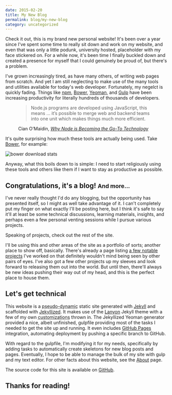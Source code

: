 ```yaml
---
date: 2015-02-20
title: My New Blog
permalink: blog/my-new-blog
category: uncategorized
---
```


Check it out, this is my brand new personal website! It's been over a year since I've spent some time to really sit down and work on my website, and even that was only a little podunk, university hosted, placeholder with my face stickered on. For a while now, it's been time I finally buckled down and created a presence for myself that I could genuinely be proud of, but there's a problem.

I've grown increasingly tired, as have many others, of writing web pages from scratch. And yet I am still neglecting to make use of the many tools and utilities available for today's web developer. Fortunately, my negelct is quickly fading. Things like [npm](http://npmjs.org), [Bower](http://bower.io), [Yeoman](http://yeoman.io), and [Gulp](http://gulpjs.org) have been increasing productivity for literally hundreds of thousands of developers.

<!--more-->

<figure class="quote">
<blockquote>Node.js programs are developed using JavaScript, this means ... it’s possible to merge web and backend teams into one unit which makes things much more efficient.</blockquote>
<figcaption class="citation"><span>Cian O'Maidin, <cite><a href="http://www.nearform.com/nodecrunch/node-js-becoming-go-technology-enterprise/">Why Node is Becoming the Go-To Technology</a></cite></span></figcaption>
</figure>

It's quite surprising how much these tools are actually being used. Take [Bower](http://bower.io), for example:

![bower download stats][bower-badge]

Anyway, what this boils down to is simple: I need to start religiously using these tools and others like them if I want to stay as productive as possible.

## Congratulations, it's a blog! <small>And more...</small>

I've never really thought I'd do any blogging, but the opportunity has presented itself, so I might as well take advantage of it. I can't completely put my finger on what exactly I'll be posting here, but I think it's safe to say it'll at least be some technical discussions, learning materials, insights, and perhaps even a few personal venting sessions while I pursue various projects.

Speaking of projects, check out the rest of the site.

I'll be using this and other areas of the site as a portfolio of sorts; another place to show off, basically. There's already a page listing [a few notable projects](/projects) I've worked on that definitely wouldn't mind being seen by other pairs of eyes. I've also got a few other projects up my sleeves and look forward to releasing them out into the world. But until then, there'll always be new ideas pushing their way out of my head, and this is the perfect place to house them.

## Let's get technical

This website is a <abbr class="subtle" title="I just made this up.">pseudo-dynamic</abbr> static site generated with [Jekyll](http://jekyllrb.org) and scaffolded with [Jekyllized](https://github.com/sondr3/generator-jekyllized). It makes use of the [Lanyon](http://lanyon.getpoole.com) Jekyll theme with a few of my own <abbr class="subtle" title="Check out the social buttons in the sidebar and footer.">customizations</abbr> thrown in. The Jekyllized Yeoman generator provided a nice, albeit unfinished, gulpfile providing most of the tasks I needed to get the site up and running. It even includes [GitHub Pages](https://github.com/pages) integration, automating deployment by pushing a specific branch to GitHub.

With regard to the gulpfile, I'm modifying it for my needs, specifically by adding tasks to automatically create skeletons for new blog posts and pages. Eventually, I hope to be able to manage the bulk of my site with gulp and my text editor. For other facts about this website, see the [About](/about) page.

The source code for this site is available on [GitHub](https://github.com/chances/chances.github.io).

## Thanks for reading!

[bower-badge]: https://nodei.co/npm/bower.png?downloads=true
